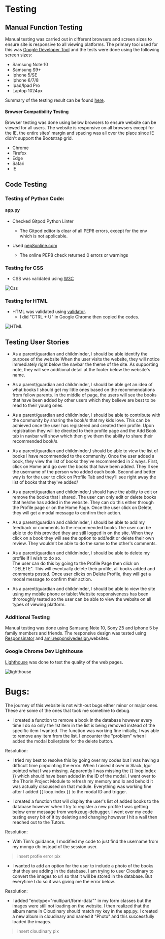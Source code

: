# Testing

## Manual Function Testing
Manual testing was carried out in different browsers and screen sizes to ensure site is responsive to all viewing platforms. The primary tool used for this was [Google Developer Tool](https://developers.google.com/web/tools/chrome-devtools) and the tests were done using the following screen sizes:
* Samsung Note 10
* Samsung S9+
* Iphone 5/SE
* Iphone 6/7/8
* Ipad/Ipad Pro
* Laptop 1024px

Summary of the testing result can be found [here](https://github.com/gideongannaban/althea-bookshelf/blob/master/Readme/Images/Responsiveness.JPG). 
 
#### Browser Compatibility Testing
Browser testing was done using below browsers to ensure website can be viewed for all users. The website is responsive on all browsers except for the IE, the entire sites' margin and spacing was all over the place since IE didn't support the Bootstrap grid.

* Chrome
* Firefox
* Edge
* Safari
* IE

## Code Testing

### Testing of Python Code:

#### app.py 

- Checked Gitpod Python Linter
  - The Gitpod editor is clear of all PEP8 errors, except for the env which is not applicable.

- Used [pep8online.com](http://pep8online.com/checkresult)
  - The online PEP8 check returned 0 errors or warnings

### Testing for CSS

- CSS was validated using [W3C](https://jigsaw.w3.org/css-validator/)


![Css](https://github.com/gideongannaban/althea-bookshelf/blob/master/Readme/Images/CSS%20Validation.JPG)


### Testing for HTML

- HTML was validated using [validator](https://validator.w3.org/). 
  - I did "CTRL + U" in Google Chrome then copied the codes. 


![HTML](https://github.com/gideongannaban/althea-bookshelf/blob/master/Readme/Images/HTML%20Validation.JPG)


## Testing User Stories

* As a parent/guardian and childminder, I should be able identify the purpose of the website 
When the user visits the website, they will notice immediately right below the navbar the theme of the site. As supporting note, they will see additional detail at the footer below the website's name. 

* As a parent/guardian and childminder, I should be able get an idea of what books I should get my little ones
    based on the recommendations from fellow parents.
In the middle of page, the users will see the books that have been added by other users which they believe are best to be read to their young ones. 

* As a parent/guardian and childminder, I should be able to contribute with the community by sharing
    the book/s that my kids love.
This can be achieved once the user has registered and created their profile. Upon registration they will be directed to their profile page and the Add Book tab in navbar will show which then give them the ability to share their recommended book/s.

* As a parent/guardian and childminder,I should be able to view the list of books I have recommended to the community.
Once the user added a book, they view the list of books they've recommended in 2 ways. First, click on Home and go over the books that have been added. They'll see the username of the person who added each book. Second and better way is for the user to click on Profile Tab and they'll see right away the list of books that they've added/ 

* As a parent/guardian and childminder,I should have the ability to edit or remove the books that I shared.
The user can only edit or delete books that he/she has added in the website. They can do this either through the Profile page or on the Home Page. Once the user click on Delete, they will get a modal message to confirm their action. 

* As a parent/guardian and childminder, I should be able to add my feedback or comments to the recommended books
The user can be able to do this provided they are still logged in on the site. When they click on a book they will see the option to add/edit or delete their own review. They wouldn't be able to do the same to the other's comments. 

* As a parent/guardian and childminder, I should be able to delete my profile if I wish to do so.  
The user can do this by going to the Profile Page then click on "DELETE". This will eventually delete their profile, all books added and comments posted. Once user clicks on Delete Profile, they will get a modal message to confirm their action.

* As a parent/guardian and childminder, I should be able to view the site using my mobile phone or tablet
Website responsiveness has been throroughly tested so the user can be able to view the website on all types of viewing platform.

### Additional Testing
Manual testing was done using Samsung Note 10, Sony Z5 and Iphone 5 by family members and friends. The responsive design was tested using [Responsinator](https://www.responsinator.com/) and [ami.responsivedesign.](http://ami.responsivedesign.is/)websites.

### Google Chrome Dev Lighthouse
[Lighthouse](https://developers.google.com/web/tools/lighthouse) was done to test the quality of the web pages. 


![lighthouse](https://github.com/gideongannaban/althea-bookshelf/blob/master/Readme/Images/Lighthouse.JPG)


# Bugs:

The journey of this website is not with-out bugs either minor or major ones. These are some of the ones that took me sometime to debug. 

* I created a function to remove a book in the database however every time I do so only the 1st item in the list is being removed instead of the specific item I wanted. The function was working fine initially, I was able to remove any item from the list. I encounter the "problem" when I added the modal boilerplate for the delete button. 

 Resolution: 
   - I tried my best to resolve this by going over my codes but I was having a difficult time pinpointing the error. When I raised it over in Slack, Igor pointed what I was missing. Apparently I was missing the {{ loop.index }} which should have been added in the ID of the modal. I went over to the Thorin Project Module to refresh my memory and lo and behold it was actually discussed on that module. Everything was working fine after I added {{ loop.index }} to the modal ID and trigger. 

* I created a function that will display the user's list of added books to the database however when I try to register a new profile I was getting below error message from werkzeug-debugger. I went over my code testing every bit of it by deleting and changing however I hit a wall then reached out to the Tutors. 

Resolution:
  - With Tim's guidance, I modified my code to just find the username from my mongo db instead of the session user. 

> insert profie error pix 

* I wanted to add an option for the user to include a photo of the books that they are adding in the database. I am trying to user Cloudinary to convert the images to url so that it will be stored in the database. But everytime I do so it was giving me the error below.

Resolution:
  - I added "enctype="multipart/form-data"" in my form classes but the images were still not loading on the website. I then realized that the album name in Cloudinary should match my key in the app.py. I created a new album in cloudinary and named it "Photo" and this successfully loaded the images. 

> insert cloudinary pix 

